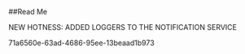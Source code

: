 ﻿##Read Me

NEW HOTNESS: ADDED LOGGERS TO THE NOTIFICATION SERVICE

71a6560e-63ad-4686-95ee-13beaad1b973
